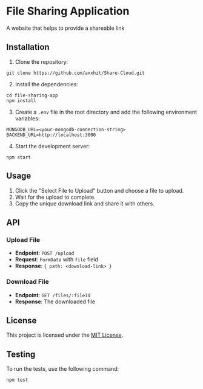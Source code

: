 # File Sharing Application
A website that helps to provide a shareable link

## Installation

1. Clone the repository:
```
git clone https://github.com/axxhit/Share-Cloud.git
```
2. Install the dependencies:
```
cd file-sharing-app
npm install
```
3. Create a `.env` file in the root directory and add the following environment variables:
```
MONGODB_URL=<your-mongodb-connection-string>
BACKEND_URL=http://localhost:3000
```
4. Start the development server:
```
npm start
```

## Usage

1. Click the "Select File to Upload" button and choose a file to upload.
2. Wait for the upload to complete.
3. Copy the unique download link and share it with others.

## API

### Upload File
- **Endpoint**: `POST /upload`
- **Request**: `FormData` with `file` field
- **Response**: `{ path: <download-link> }`

### Download File
- **Endpoint**: `GET /files/:fileId`
- **Response**: The downloaded file

## License

This project is licensed under the [MIT License](LICENSE).

## Testing

To run the tests, use the following command:
```
npm test
```
